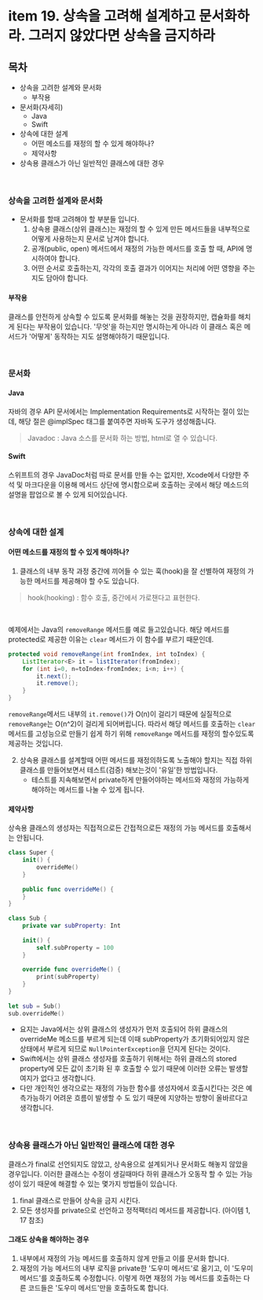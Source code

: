 # item 19. 상속을 고려해 설계하고 문서화하라. 그러지 않았다면 상속을 금지하라

## 목차
- 상속을 고려한 설계와 문서화
    - 부작용
- 문서화(자세히)
    - Java
    - Swift
- 상속에 대한 설계
    - 어떤 메소드를 재정의 할 수 있게 해야하나?
    - 제약사항
- 상속용 클래스가 아닌 일반적인 클래스에 대한 경우

<br>

### 상속을 고려한 설계와 문서화
- 문서화를 할때 고려해야 할 부분들 입니다.
    1. 상속용 클래스(상위 클래스)는 재정의 할 수 있게 만든 메서드들을 내부적으로 어떻게 사용하는지 문서로 남겨야 합니다.
    2. 공개(public, open) 메서드에서 재정의 가능한 메서드를 호출 할 때, API에 명시하여야 합니다.
    3. 어떤 순서로 호출하는지, 각각의 호출 결과가 이어지는 처리에 어떤 영향을 주는지도 담아야 합니다.
    
#### 부작용
클래스를 안전하게 상속할 수 있도록 문서화를 해놓는 것을 권장하지만, 캡슐화를 해치게 된다는 부작용이 있습니다. '무엇'을 하는지만 명시하는게 아니라 이 클래스 혹은 메서드가 '어떻게' 동작하는 지도 설명해야하기 때문입니다.

<br>

### 문서화
#### Java
자바의 경우 API 문서에서는 Implementation Requirements로 시작하는 절이 있는데, 해당 절은 @implSpec 태그를 붙여주면 자바독 도구가 생성해줍니다.
> Javadoc : Java 소스를 문서화 하는 방법, html로 열 수 있습니다.

#### Swift
스위프트의 경우 JavaDoc처럼 따로 문서를 만들 수는 없지만, Xcode에서 다양한 주석 및 마크다운을 이용해 메서드 상단에 명시함으로써 호출하는 곳에서 해당 메소드의 설명을 팝업으로 볼 수 있게 되어있습니다.

<br>

### 상속에 대한 설계
#### 어떤 메소드를 재정의 할 수 있게 해야하나?
1. 클래스의 내부 동작 과정 중간에 끼어들 수 있는 훅(hook)을 잘 선별하여 재정의 가능한 메서드를 제공해야 할 수도 있습니다.
> hook(hooking) : 함수 호출, 중간에서 가로챈다고 표현한다.

<br>

예제에서는 Java의 `removeRange` 메서드를 예로 들고있습니다.
해당 메서드를 protected로 제공한 이유는 `clear` 메서드가 이 함수를 부르기 때문인데.
        
```Java
protected void removeRange(int fromIndex, int toIndex) {
    ListIterator<E> it = listIterator(fromIndex);
    for (int i=0, n=toIndex-fromIndex; i<n; i++) {
        it.next();
        it.remove();
    }
}
```
`removeRange`메서드 내부의 `it.remove()`가 O(n)이 걸리기 때문에 실질적으로 `removeRange`는 O(n^2)이 걸리게 되어버립니다.
따라서 해당 메서드를 호출하는 `clear` 메서드를 고성능으로 만들기 쉽게 하기 위해 `removeRange` 메서드를 재정의 할수있도록 제공하는 것입니다. 
       
2. 상속용 클래스를 설계할때 어떤 메서드를 재정의하도록 노출해야 할지는 직접 하위 클래스를 만들어보면서 테스트(검증) 해보는것이 '유일'한 방법입니다.
    - 테스트를 지속해보면서 private하게 만들어야하는 메서드와 재정의 가능하게 해야하는 메서드를 나눌 수 있게 됩니다.

#### 제약사항
상속용 클래스의 생성자는 직접적으로든 간접적으로든 재정의 가능 메서드를 호출해서는 안됩니다.

```Swift
class Super {
    init() {
        overrideMe()
    }
            
    public func overrideMe() {
    }
}
        
class Sub {
    private var subProperty: Int
            
    init() {
        self.subProperty = 100    
    }
            
    override func overrideMe() {
        print(subProperty)
    }
}
        
let sub = Sub()
sub.overrideMe()
```

- 요지는 Java에서는 상위 클래스의 생성자가 먼저 호출되어 하위 클래스의 overrideMe 메소드를 부르게 되는데 이때 subProperty가 초기화되어있지 않은 상태에서 부르게 되므로 `NullPointerException`을 던지게 된다는 것이다.
- Swift에서는 상위 클래스 생성자를 호출하기 위해서는 하위 클래스의 stored property에 모든 값이 초기화 된 후 호출할 수 있기 때문에 이러한 오류는 발생할 여지가 없다고 생각합니다.
- 다만 개인적인 생각으로는 재정의 가능한 함수를 생성자에서 호출시킨다는 것은 예측가능하기 어려운 흐름이 발생할 수 도 있기 때문에 지양하는 방향이 올바르다고 생각합니다.

<br>

### 상속용 클래스가 아닌 일반적인 클래스에 대한 경우
클래스가 final로 선언되지도 않았고, 상속용으로 설계되거나 문서화도 해놓지 않았을 경우입니다.
이러한 클래스는 수정이 생길때마다 하위 클래스가 오동작 할 수 있는 가능성이 있기 때문에 해결할 수 있는 몇가지 방법들이 있습니다.

1. final 클래스로 만들어 상속을 금지 시킨다.
2. 모든 생성자를 private으로 선언하고 정적팩터리 메서드를 제공합니다. (아이템 1, 17 참조)

#### 그래도 상속을 해야하는 경우
1. 내부에서 재정의 가능 메서드를 호출하지 않게 만들고 이를 문서화 합니다.
2. 재정의 가능 메서드의 내부 로직을 private한 '도우미 메서드'로 옮기고, 이 '도우미 메서드'를 호출하도록 수정합니다.
이렇게 하면 재정의 가능 메서드를 호출하는 다른 코드들은 '도우미 메서드'만을 호출하도록 합니다.
